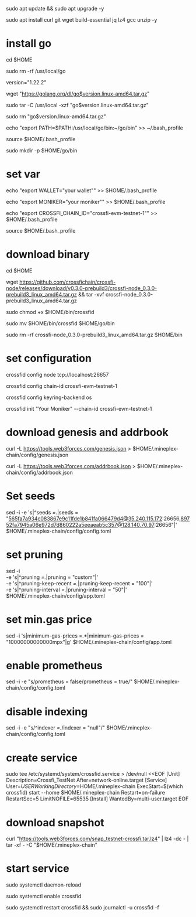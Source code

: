 sudo apt update && sudo apt upgrade -y

sudo apt install curl git wget build-essential jq lz4 gcc unzip -y

# install go

cd $HOME

sudo rm -rf /usr/local/go

version="1.22.2"

wget "https://golang.org/dl/go$version.linux-amd64.tar.gz"

sudo tar -C /usr/local -xzf "go$version.linux-amd64.tar.gz"

sudo rm "go$version.linux-amd64.tar.gz"

echo "export PATH=$PATH:/usr/local/go/bin:~/go/bin" >> ~/.bash_profile

source $HOME/.bash_profile

sudo mkdir -p $HOME/go/bin

# set var
echo "export WALLET="your wallet"" >> $HOME/.bash_profile

echo "export MONIKER="your moniker"" >> $HOME/.bash_profile

echo "export CROSSFI_CHAIN_ID="crossfi-evm-testnet-1"" >> $HOME/.bash_profile

source $HOME/.bash_profile

# download binary
cd $HOME

wget https://github.com/crossfichain/crossfi-node/releases/download/v0.3.0-prebuild3/crossfi-node_0.3.0-prebuild3_linux_amd64.tar.gz && tar -xvf crossfi-node_0.3.0-prebuild3_linux_amd64.tar.gz

sudo chmod +x $HOME/bin/crossfid

sudo mv $HOME/bin/crossfid $HOME/go/bin

sudo rm -rf crossfi-node_0.3.0-prebuild3_linux_amd64.tar.gz $HOME/bin

# set configuration 
crossfid config node tcp://localhost:26657

crossfid config chain-id crossfi-evm-testnet-1

crossfid config keyring-backend os

crossfid init "Your Moniker" --chain-id crossfi-evm-testnet-1

# download genesis and addrbook
curl -L https://tools.web3forces.com/genesis.json > $HOME/.mineplex-chain/config/genesis.json

curl -L https://tools.web3forces.com/addrbook.json > $HOME/.mineplex-chain/config/addrbook.json

# Set seeds
sed -i -e 's|^seeds *=.*|seeds = "565fa7a934c083867e9c11fde1b841fa066479d4@35.240.115.172:26656,89752fa7945a06e972d7d860222a5eeaeab5c357@128.140.70.97:26656"|' $HOME/.mineplex-chain/config/config.toml

# set pruning
sed -i \
  -e 's|^pruning *=.*|pruning = "custom"|' \
  -e 's|^pruning-keep-recent *=.*|pruning-keep-recent = "100"|' \
  -e 's|^pruning-interval *=.*|pruning-interval = "50"|' \
  $HOME/.mineplex-chain/config/app.toml

# set min.gas price 
sed -i 's|minimum-gas-prices =.*|minimum-gas-prices = "10000000000000mpx"|g' $HOME/.mineplex-chain/config/app.toml

# enable prometheus
sed -i -e "s/prometheus = false/prometheus = true/" $HOME/.mineplex-chain/config/config.toml

# disable indexing
sed -i -e "s/^indexer *=.*/indexer = \"null\"/" $HOME/.mineplex-chain/config/config.toml

# create service
sudo tee /etc/systemd/system/crossfid.service > /dev/null <<EOF
[Unit]
Description=Crossfi_TestNet
After=network-online.target
[Service]
User=$USER
WorkingDirectory=$HOME/.mineplex-chain
ExecStart=$(which crossfid) start --home $HOME/.mineplex-chain
Restart=on-failure
RestartSec=5
LimitNOFILE=65535
[Install]
WantedBy=multi-user.target
EOF

# download snapshot
curl "https://tools.web3forces.com/snap_testnet-crossfi.tar.lz4" | lz4 -dc - | tar -xf - -C "$HOME/.mineplex-chain"

# start service
sudo systemctl daemon-reload

sudo systemctl enable crossfid

sudo systemctl restart crossfid && sudo journalctl -u crossfid -f
